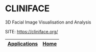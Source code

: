 # CLINIFACE

 3D Facial Image Visualisation and Analysis
 
 SITE: https://cliniface.org/

 | [Applications](https://portable-linux-apps.github.io/apps.html) | [Home](https://portable-linux-apps.github.io)
 | --- | --- |
